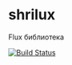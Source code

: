 # shrilux
Flux библиотека

[![Build Status](https://travis-ci.org/KingManiya/shrilux.svg?branch=master)](https://travis-ci.org/KingManiya/shrilux)